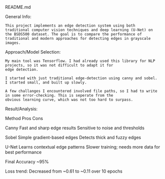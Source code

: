 README.md


General Info:

    This project implements an edge detection system using both traditional computer vision techniques and deep learning (U-Net) on the BSDS500 dataset. The goal is to compare the performance of traditional and modern approaches for detecting edges in grayscale images.


Approach/Model Selection:

    My main tool was Tensorflow. I had already used this library for NLP projects, so it was not difficult to adapt it for 
    edge detection. 

    I started with just traditional edge-detection using canny and sobel. I started small, and built up slowly.

    A few challanges I encountered involved file paths, so I had to write in some error-checking. This is seperate from the
    obvious learning curve, which was not too hard to surpass.

Result/Analysis:

Method	Pros	                        Cons

Canny	Fast and sharp edge results	    Sensitive to noise and thresholds

Sobel	Simple gradient-based edges	    Detects thick and fuzzy edges

U-Net	Learns contextual edge patterns	Slower training; needs more data for best performance

Final Accuracy ~95%

Loss trend: Decreased from ~0.61 to ~0.11 over 10 epochs